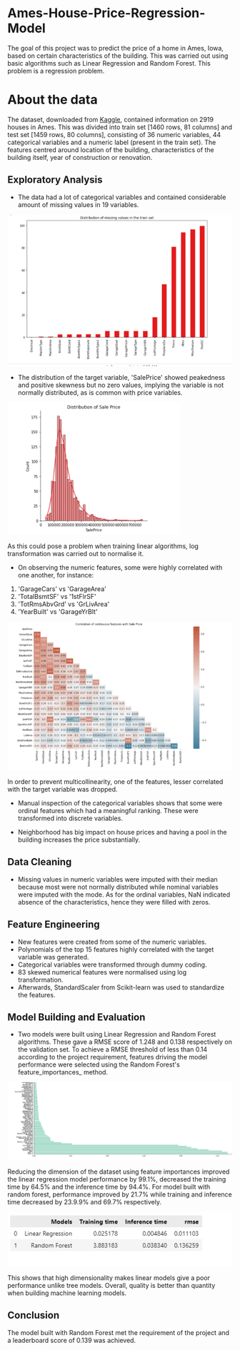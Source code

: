 # Ames-House-Price-Regression-Model

The goal of this project was to predict the price of a home in Ames, Iowa, based on certain characteristics of the building. This was carried out using basic algorithms such as Linear Regression and Random Forest. This problem is a regression problem.

# About the data
The dataset, downloaded from [Kaggle](https://www.kaggle.com/c/house-prices-advanced-regression-techniques), contained information on 2919 houses in Ames. This was divided into train set [1460 rows, 81 columns] and test set [1459 rows, 80 columns], consisting of 36 numeric variables, 44 categorical variables and a numeric label (present in the train set). The features centred around location of the building, characteristics of the building itself, year of construction or renovation.

## Exploratory Analysis
* The data had a lot of categorical variables and contained considerable amount of missing values in 19 variables.

![alt text](https://github.com/adeyinkaoresanya/Ames-House_Price-Regression-Model/blob/main/images/Distribution%20of%20missing%20values.PNG "Distribution of missing values")

* The distribution of the target variable, 'SalePrice' showed peakedness and positive skewness but no zero values, implying the variable is not normally distributed, as is common with price variables. 
 
 ![alt text](https://github.com/adeyinkaoresanya/Ames-House_Price-Regression-Model/blob/main/images/Distribution%20of%20sale%20price.PNG "Distribution of sale price")

As this could pose a problem when training linear algorithms, log transformation was carried out to normalise it.


*	On observing the numeric features, some were highly correlated with one another, for instance:

1. 'GarageCars' vs 'GarageArea'
2. 'TotalBsmtSF' vs '1stFlrSF'
3.  'TotRmsAbvGrd' vs 'GrLivArea' 
4.  'YearBuilt' vs 'GarageYrBlt'

![alt text](https://github.com/adeyinkaoresanya/Ames-House_Price-Regression-Model/blob/main/images/Correlated%20features.PNG "Correlated features")

In order to prevent multicollinearity, one of the features, lesser correlated with the target variable was dropped. 

* Manual inspection of the categorical variables shows that some were ordinal features which had a meaningful ranking. These were transformed into discrete variables.

* Neighborhood has big impact on house prices and having a pool in the building increases the price substantially.


## Data Cleaning
*	Missing values in numeric variables were imputed with their median because most were not normally distributed while nominal variables were imputed with the mode. As for the ordinal variables, NaN indicated absence of the characteristics, hence they were filled with zeros.

## Feature Engineering

* New features were created from some of the numeric variables.
* Polynomials of the top 15 features highly correlated with the target variable was generated.
* Categorical variables were transformed through dummy coding.
* 83 skewed numerical features were normalised using log transformation.
* Afterwards, StandardScaler from Scikit-learn was used to standardize the features.

## Model Building and Evaluation

*	Two models were built using Linear Regression and Random Forest algorithms. These gave a RMSE score of 1.248 and 0.138 respectively on the validation set. To achieve a RMSE threshold of less than 0.14 according to the project requirement, features driving the model performance were selected using the Random Forest's feature_importances_ method. 

![alt text](https://github.com/adeyinkaoresanya/Ames-House_Price-Regression-Model/blob/main/images/important%20features.PNG "Feature importances")

Reducing the dimension of the dataset using feature importances improved the linear regression model performance by 99.1%, decreased the training time by 64.5% and the inference time by 94.4%. For model built with random forest, performance improved by 21.7% while training and inference time decreased by 23.9.9% and 69.7% respectively.

![alt text](https://github.com/adeyinkaoresanya/Ames-House_Price-Regression-Model/blob/main/images/Models%20Table.PNG "models table")

This shows that high dimensionality makes linear models give a poor performance unlike tree models. Overall, quality is better than quantity when building machine learning models.

## Conclusion
The model built with Random Forest met the requirement of the project and a leaderboard score of 0.139 was achieved.
